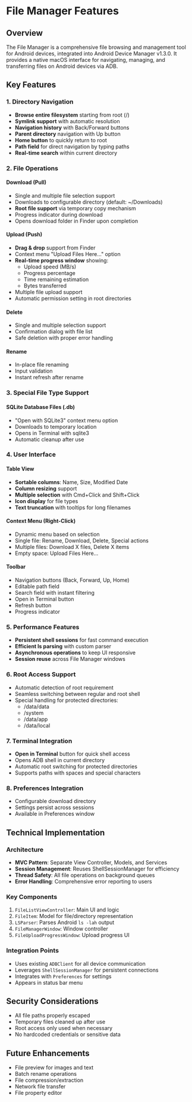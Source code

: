 # File Manager Features

## Overview
The File Manager is a comprehensive file browsing and management tool for Android devices, integrated into Android Device Manager v1.3.0. It provides a native macOS interface for navigating, managing, and transferring files on Android devices via ADB.

## Key Features

### 1. Directory Navigation
- **Browse entire filesystem** starting from root (/)
- **Symlink support** with automatic resolution
- **Navigation history** with Back/Forward buttons
- **Parent directory** navigation with Up button
- **Home button** to quickly return to root
- **Path field** for direct navigation by typing paths
- **Real-time search** within current directory

### 2. File Operations

#### Download (Pull)
- Single and multiple file selection support
- Downloads to configurable directory (default: ~/Downloads)
- **Root file support** via temporary copy mechanism
- Progress indicator during download
- Opens download folder in Finder upon completion

#### Upload (Push)
- **Drag & drop** support from Finder
- Context menu "Upload Files Here..." option
- **Real-time progress window** showing:
  - Upload speed (MB/s)
  - Progress percentage
  - Time remaining estimation
  - Bytes transferred
- Multiple file upload support
- Automatic permission setting in root directories

#### Delete
- Single and multiple selection support
- Confirmation dialog with file list
- Safe deletion with proper error handling

#### Rename
- In-place file renaming
- Input validation
- Instant refresh after rename

### 3. Special File Type Support

#### SQLite Database Files (.db)
- "Open with SQLite3" context menu option
- Downloads to temporary location
- Opens in Terminal with sqlite3
- Automatic cleanup after use

### 4. User Interface

#### Table View
- **Sortable columns**: Name, Size, Modified Date
- **Column resizing** support
- **Multiple selection** with Cmd+Click and Shift+Click
- **Icon display** for file types
- **Text truncation** with tooltips for long filenames

#### Context Menu (Right-Click)
- Dynamic menu based on selection
- Single file: Rename, Download, Delete, Special actions
- Multiple files: Download X files, Delete X items
- Empty space: Upload Files Here...

#### Toolbar
- Navigation buttons (Back, Forward, Up, Home)
- Editable path field
- Search field with instant filtering
- Open in Terminal button
- Refresh button
- Progress indicator

### 5. Performance Features
- **Persistent shell sessions** for fast command execution
- **Efficient ls parsing** with custom parser
- **Asynchronous operations** to keep UI responsive
- **Session reuse** across File Manager windows

### 6. Root Access Support
- Automatic detection of root requirement
- Seamless switching between regular and root shell
- Special handling for protected directories:
  - /data/data
  - /system
  - /data/app
  - /data/local

### 7. Terminal Integration
- **Open in Terminal** button for quick shell access
- Opens ADB shell in current directory
- Automatic root switching for protected directories
- Supports paths with spaces and special characters

### 8. Preferences Integration
- Configurable download directory
- Settings persist across sessions
- Available in Preferences window

## Technical Implementation

### Architecture
- **MVC Pattern**: Separate View Controller, Models, and Services
- **Session Management**: Reuses ShellSessionManager for efficiency
- **Thread Safety**: All file operations on background queues
- **Error Handling**: Comprehensive error reporting to users

### Key Components
1. `FileListViewController`: Main UI and logic
2. `FileItem`: Model for file/directory representation
3. `LSParser`: Parses Android `ls -lah` output
4. `FileManagerWindow`: Window controller
5. `FileUploadProgressWindow`: Upload progress UI

### Integration Points
- Uses existing `ADBClient` for all device communication
- Leverages `ShellSessionManager` for persistent connections
- Integrates with `Preferences` for settings
- Appears in status bar menu

## Security Considerations
- All file paths properly escaped
- Temporary files cleaned up after use
- Root access only used when necessary
- No hardcoded credentials or sensitive data

## Future Enhancements
- File preview for images and text
- Batch rename operations
- File compression/extraction
- Network file transfer
- File property editor